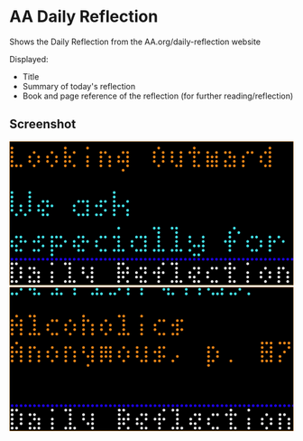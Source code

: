 # AA Daily Reflection

Shows the Daily Reflection from the AA.org/daily-reflection website

Displayed:

- Title
- Summary of today's reflection
- Book and page reference of the reflection (for further reading/reflection)

## Screenshot

![](aadailyreflect-1.png)
![](aadailyreflect-2.png)